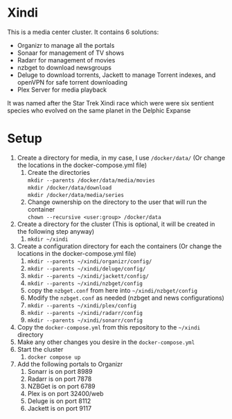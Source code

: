 # Xindi
This is a media center cluster. It contains 6 solutions: 
* Organizr to manage all the portals
* Sonaar for management of TV shows
* Radarr for management of movies
* nzbget to download newsgroups
* Deluge to download torrents, Jackett to manage Torrent indexes, and openVPN for safe torrent downloading
* Plex Server for media playback

It was named after the Star Trek Xindi race which were were six sentient species who evolved on the same planet in the Delphic Expanse 

# Setup
1. Create a directory for media, in my case, I use `/docker/data/` (Or change the locations in the docker-compose.yml file)
    1. Create the directories  
       `mkdir --parents /docker/data/media/movies`  
       `mkdir /docker/data/download`  
       `mkdir /docker/data/media/series`  
    1. Change ownership on the directory to the user that will run the container  
       `chown --recursive <user:group> /docker/data`
1. Create a directory for the cluster (This is optional, it will be created in the following step anyway)
    1. `mkdir ~/xindi`
1. Create a configuration directory for each the containers (Or change the locations in the docker-compose.yml file)  
    1. `mkdir --parents ~/xindi/organizr/config/`
    1. `mkdir --parents ~/xindi/deluge/config/`
    1. `mkdir --parents ~/xindi/jackett/config/`
    1. `mkdir --parents ~/xindi/nzbget/config`
    1. copy the `nzbget.conf` from here into `~/xindi/nzbget/config`
    1. Modify the `nzbget.conf` as needed (nzbget and news configurations)
    1. `mkdir --parents ~/xindi/plex/config`
    1. `mkdir --parents ~/xindi/radarr/config`
    1. `mkdir --parents ~/xindi/sonarr/config`
1. Copy the `docker-compose.yml` from this repository to the `~/xindi` directory
1. Make any other changes you desire in the `docker-compose.yml`
1. Start the cluster
    1. `docker compose up`
1. Add the following portals to Organizr
    1. Sonarr is on port 8989
    1. Radarr is on port 7878
    1. NZBGet is on port 6789
    1. Plex is on port 32400/web
    1. Deluge is on port 8112
    1. Jackett is on port 9117
